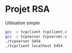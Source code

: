 # Projet RSA 


Utilisation simple

```bash
gcc -o tcpclient tcpclient.c
gcc -o tcpserver tcpserver.c
./tcpserver 5454
./tcpclient localhost 5454
```